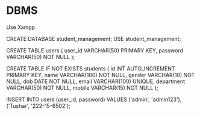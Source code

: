# DBMS


Use Xampp


CREATE DATABASE student_management;
USE student_management;



CREATE TABLE users (
    user_id VARCHAR(50) PRIMARY KEY,
    password VARCHAR(50) NOT NULL
);



CREATE TABLE IF NOT EXISTS students (
    id INT AUTO_INCREMENT PRIMARY KEY,
    name VARCHAR(100) NOT NULL,
    gender VARCHAR(10) NOT NULL,
    dob DATE NOT NULL,
    email VARCHAR(100)  UNIQUE,
    department VARCHAR(50) NOT NULL,
    mobile VARCHAR(15) NOT NULL
);


INSERT INTO users (user_id, password) VALUES
('admin', 'admin123'),
('Tushar', '222-15-6502');





